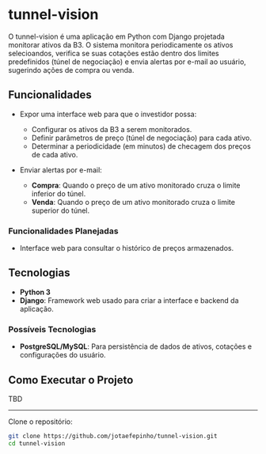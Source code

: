 # tunnel-vision

O tunnel-vision é uma aplicação em Python com Django projetada monitorar ativos da B3. O sistema monitora periodicamente os ativos selecioandos, verifica se suas cotações estão dentro dos limites predefinidos (túnel de negociação) e envia alertas por e-mail ao usuário, sugerindo ações de compra ou venda.

## Funcionalidades

- Expor uma interface web para que o investidor possa:
  - Configurar os ativos da B3 a serem monitorados.
  - Definir parâmetros de preço (túnel de negociação) para cada ativo.
  - Determinar a periodicidade (em minutos) de checagem dos preços de cada ativo.
  
- Enviar alertas por e-mail:
  - **Compra**: Quando o preço de um ativo monitorado cruza o limite inferior do túnel.
  - **Venda**: Quando o preço de um ativo monitorado cruza o limite superior do túnel.

### Funcionalidades Planejadas
- Interface web para consultar o histórico de preços armazenados.

## Tecnologias

- **Python 3**
- **Django**: Framework web usado para criar a interface e backend da aplicação.

### Possíveis Tecnologias
- **PostgreSQL/MySQL**: Para persistência de dados de ativos, cotações e configurações do usuário.

## Como Executar o Projeto

TBD

---
Clone o repositório:

```bash
git clone https://github.com/jotaefepinho/tunnel-vision.git
cd tunnel-vision